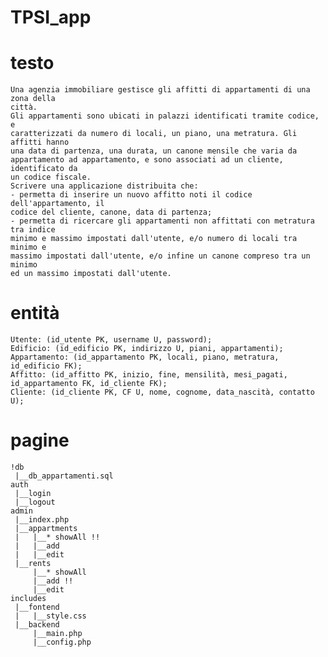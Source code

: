 # TPSI_app

# testo
	Una agenzia immobiliare gestisce gli affitti di appartamenti di una zona della
	città.
	Gli appartamenti sono ubicati in palazzi identificati tramite codice, e
	caratterizzati da numero di locali, un piano, una metratura. Gli affitti hanno
	una data di partenza, una durata, un canone mensile che varia da
	appartamento ad appartamento, e sono associati ad un cliente, identificato da
	un codice fiscale.
	Scrivere una applicazione distribuita che:
	- permetta di inserire un nuovo affitto noti il codice dell'appartamento, il
	codice del cliente, canone, data di partenza;
	- permetta di ricercare gli appartamenti non affittati con metratura tra indice
	minimo e massimo impostati dall'utente, e/o numero di locali tra minimo e
	massimo impostati dall'utente, e/o infine un canone compreso tra un minimo
	ed un massimo impostati dall'utente.

# entità
	Utente: (id_utente PK, username U, password);
	Edificio: (id_edificio PK, indirizzo U, piani, appartamenti);
	Appartamento: (id_appartamento PK, locali, piano, metratura, id_edificio FK);
	Affitto: (id_affitto PK, inizio, fine, mensilità, mesi_pagati, id_appartamento FK, id_cliente FK);
	Cliente: (id_cliente PK, CF U, nome, cognome, data_nascità, contatto U);

# pagine
	!db
	 |__db_appartamenti.sql
	auth
	 |__login
	 |__logout
	admin
	 |__index.php
	 |__appartments
	 |	 |__* showAll !!
	 |	 |__add
	 |	 |__edit
	 |__rents
		 |__* showAll
		 |__add !!
		 |__edit
	includes
	 |__fontend
	 |	 |__style.css
	 |__backend
		 |__main.php
		 |__config.php